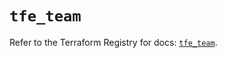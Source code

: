 # `tfe_team`

Refer to the Terraform Registry for docs: [`tfe_team`](https://registry.terraform.io/providers/hashicorp/tfe/0.58.1/docs/resources/team).
